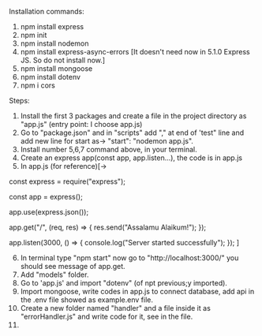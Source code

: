 Installation commands:

1. npm install express
2. npm init
3. npm install nodemon
4. npm install express-async-errors [It doesn't need now in 5.1.0 Express JS. So do not install now.]
5. npm install mongoose
6. npm install dotenv
7. npm i cors


Steps:

1. Install the first 3 packages and create a file in the project directory as "app.js" (entry point: I choose app.js)
2. Go to "package.json" and in "scripts" add "," at end of 'test" line and add new line for start as-> "start": "nodemon app.js".
3. Install number 5,6,7 command above, in your terminal.
4. Create an express app(const app, app.listen...), the code is in app.js 
5. In app.js (for reference)[->

const express = require("express");

const app = express();

app.use(express.json());

app.get("/", (req, res) => {
  res.send("Assalamu Alaikum!");
});

app.listen(3000, () => {
  console.log("Server started successfully");
});
]

6. In terminal type "npm start" now go to "http://localhost:3000/" you should see message of app.get.
7. Add "models" folder.
8. Go to 'app.js' and import "dotenv" (of npt previous;y imported).
9. Import mongoose, write codes in app.js to connect database, add api in the .env file showed as example.env file.
10. Create a new folder named "handler" and a file inside it as "errorHandler.js" and write code for it, see in the file.
11. 